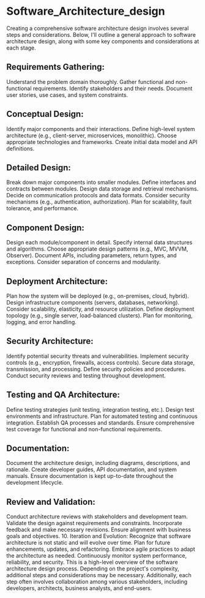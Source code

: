 # Software_Architecture_design

Creating a comprehensive software architecture design involves several steps and considerations. Below, I'll outline a general approach to software architecture design, along with some key components and considerations at each stage.

## Requirements Gathering:
Understand the problem domain thoroughly.
Gather functional and non-functional requirements.
Identify stakeholders and their needs.
Document user stories, use cases, and system constraints.
## Conceptual Design:
Identify major components and their interactions.
Define high-level system architecture (e.g., client-server, microservices, monolithic).
Choose appropriate technologies and frameworks.
Create initial data model and API definitions.
## Detailed Design:
Break down major components into smaller modules.
Define interfaces and contracts between modules.
Design data storage and retrieval mechanisms.
Decide on communication protocols and data formats.
Consider security mechanisms (e.g., authentication, authorization).
Plan for scalability, fault tolerance, and performance.
## Component Design:
Design each module/component in detail.
Specify internal data structures and algorithms.
Choose appropriate design patterns (e.g., MVC, MVVM, Observer).
Document APIs, including parameters, return types, and exceptions.
Consider separation of concerns and modularity.
## Deployment Architecture:
Plan how the system will be deployed (e.g., on-premises, cloud, hybrid).
Design infrastructure components (servers, databases, networking).
Consider scalability, elasticity, and resource utilization.
Define deployment topology (e.g., single server, load-balanced clusters).
Plan for monitoring, logging, and error handling.
## Security Architecture:
Identify potential security threats and vulnerabilities.
Implement security controls (e.g., encryption, firewalls, access controls).
Secure data storage, transmission, and processing.
Define security policies and procedures.
Conduct security reviews and testing throughout development.
## Testing and QA Architecture:
Define testing strategies (unit testing, integration testing, etc.).
Design test environments and infrastructure.
Plan for automated testing and continuous integration.
Establish QA processes and standards.
Ensure comprehensive test coverage for functional and non-functional requirements.
## Documentation:
Document the architecture design, including diagrams, descriptions, and rationale.
Create developer guides, API documentation, and system manuals.
Ensure documentation is kept up-to-date throughout the development lifecycle.
## Review and Validation:
Conduct architecture reviews with stakeholders and development team.
Validate the design against requirements and constraints.
Incorporate feedback and make necessary revisions.
Ensure alignment with business goals and objectives.
10. Iteration and Evolution:
Recognize that software architecture is not static and will evolve over time.
Plan for future enhancements, updates, and refactoring.
Embrace agile practices to adapt the architecture as needed.
Continuously monitor system performance, reliability, and security.
This is a high-level overview of the software architecture design process. Depending on the project's complexity, additional steps and considerations may be necessary. Additionally, each step often involves collaboration among various stakeholders, including developers, architects, business analysts, and end-users.
